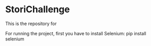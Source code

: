 # StoriChallenge

This is the repository for 


For running the project, first you have to install Selenium:
pip install selenium

